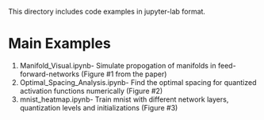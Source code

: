 This directory includes code examples in jupyter-lab format.  

# Main Examples
1. Manifold_Visual.ipynb- Simulate propogation of manifolds in feed-forward-networks (Figure #1 from the paper)
2. Optimal_Spacing_Analysis.ipynb- Find the optimal spacing for quantized activation functions numerically (Figure #2)
3. mnist_heatmap.ipynb- Train mnist with different network layers, quantization levels and initializations (Figure #3)
